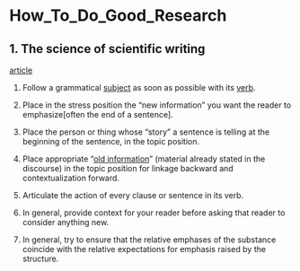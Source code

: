 # How_To_Do_Good_Research

## 1. The science of scientific writing

<a href="https://cseweb.ucsd.edu/~swanson/papers/science-of-writing.pdf">article</a>

1. Follow a grammatical <u>subject</u> as soon as possible with its <u>verb</u>.
2. Place in the stress position the “new information” you want the reader to emphasize[often the end of a sentence]. 
3. Place the person or thing whose “story” a sentence is telling at the beginning of the sentence, in the topic position.

 4. Place appropriate “<u>old information</u>” (material already stated in the discourse) in the topic position for linkage backward and contextualization forward.

5. Articulate the action of every clause or sentence in its verb.

6. In general, provide context for your reader before asking that reader to consider anything new.
7. In general, try to ensure that the relative emphases of the substance coincide with the relative expectations for emphasis raised by the structure. 
